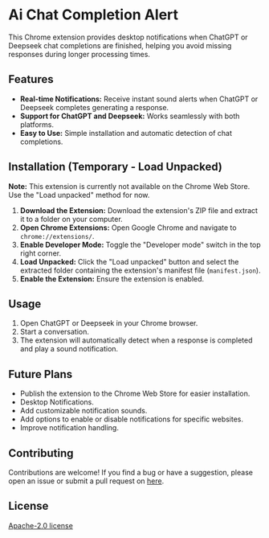 # Ai Chat Completion Alert

This Chrome extension provides desktop notifications when ChatGPT or Deepseek chat completions are finished, helping you avoid missing responses during longer processing times.

## Features

* **Real-time Notifications:** Receive instant sound alerts when ChatGPT or Deepseek completes generating a response.
* **Support for ChatGPT and Deepseek:** Works seamlessly with both platforms.
* **Easy to Use:** Simple installation and automatic detection of chat completions.

## Installation (Temporary - Load Unpacked)

**Note:** This extension is currently not available on the Chrome Web Store. Use the "Load unpacked" method for now.

1.  **Download the Extension:** Download the extension's ZIP file and extract it to a folder on your computer.
2.  **Open Chrome Extensions:** Open Google Chrome and navigate to `chrome://extensions/`.
3.  **Enable Developer Mode:** Toggle the "Developer mode" switch in the top right corner.
4.  **Load Unpacked:** Click the "Load unpacked" button and select the extracted folder containing the extension's manifest file (`manifest.json`).
5.  **Enable the Extension:** Ensure the extension is enabled.

## Usage

1.  Open ChatGPT or Deepseek in your Chrome browser.
2.  Start a conversation.
3.  The extension will automatically detect when a response is completed and play a sound notification.

## Future Plans

* Publish the extension to the Chrome Web Store for easier installation.
* Desktop Notifications.
* Add customizable notification sounds.
* Add options to enable or disable notifications for specific websites.
* Improve notification handling.

## Contributing

Contributions are welcome! If you find a bug or have a suggestion, please open an issue or submit a pull request on [here](https://github.com/joy-joon/ai-alert-chrome-extension).

## License

[Apache-2.0 license](https://github.com/joy-joon/ai-alert-chrome-extension?tab=Apache-2.0-1-ov-file#readme)

